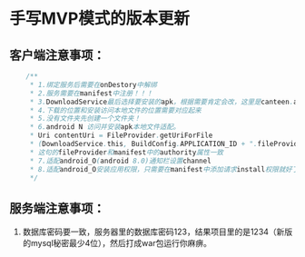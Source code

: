 # 手写MVP模式的版本更新

## 客户端注意事项：

```java
    /**
     * 1.绑定服务后需要在onDestory中解绑
     * 2.服务需要在manifest中注册！！！
     * 3.DownloadService最后选择要安装的apk，根据需要肯定会改，这里是canteen.apk
     * 4.下载的位置和安装访问本地文件的位置需要对应起来
     * 5.没有文件夹先创建一个文件夹！
     * 6.android N 访问并安装apk本地文件适配。
     * Uri contentUri = FileProvider.getUriForFile
     * (DownloadService.this, BuildConfig.APPLICATION_ID + ".fileProvider", file);
     * 这句的fileProvider和manifest中的authority属性一致
     * 7.适配android_O(android 8.0)通知栏设置channel
     * 8.适配android_O安装应用权限，只需要在manifest中添加请求install权限就好了，会在设置中打开请求权限，不需要动态申请（申请也没用）
     */
```

## 服务端注意事项：

1. 数据库密码要一致，服务器里的数据库密码123，结果项目里的是1234（新版的mysql秘密最少4位），然后打成war包运行你麻痹。


